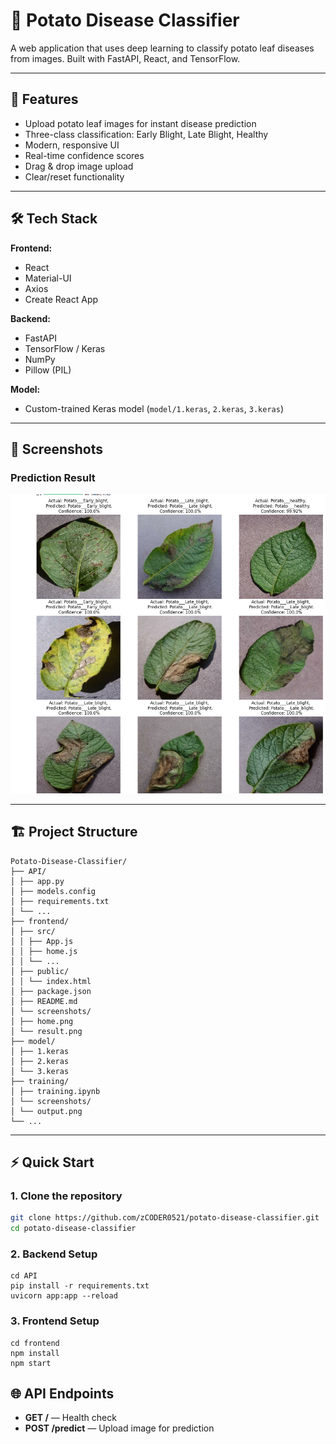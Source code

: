 # 🥔 Potato Disease Classifier

A web application that uses deep learning to classify potato leaf diseases from images. Built with FastAPI, React, and TensorFlow.

---

## 🚀 Features

- Upload potato leaf images for instant disease prediction
- Three-class classification: Early Blight, Late Blight, Healthy
- Modern, responsive UI
- Real-time confidence scores
- Drag & drop image upload
- Clear/reset functionality

---

## 🛠️ Tech Stack

**Frontend:**  
- React  
- Material-UI  
- Axios  
- Create React App

**Backend:**  
- FastAPI  
- TensorFlow / Keras  
- NumPy  
- Pillow (PIL)

**Model:**  
- Custom-trained Keras model (`model/1.keras`, `2.keras`, `3.keras`)

---

## 📸 Screenshots

### Prediction Result
![Result Screenshot](training/screenshots/output.png)

---

## 🏗️ Project Structure

```
Potato-Disease-Classifier/
├── API/
│ ├── app.py
│ ├── models.config
│ ├── requirements.txt
│ └── ...
├── frontend/
│ ├── src/
│ │ ├── App.js
│ │ ├── home.js
│ │ └── ...
│ ├── public/
│ │ └── index.html
│ ├── package.json
│ ├── README.md
│ └── screenshots/
│ ├── home.png
│ └── result.png
├── model/
│ ├── 1.keras
│ ├── 2.keras
│ └── 3.keras
├── training/
│ ├── training.ipynb
│ └── screenshots/
│ └── output.png
└── ...

```


---

## ⚡ Quick Start

### 1. Clone the repository

```sh
git clone https://github.com/zCODER0521/potato-disease-classifier.git
cd potato-disease-classifier
```

### 2. Backend Setup

```
cd API
pip install -r requirements.txt
uvicorn app:app --reload
```

### 3. Frontend Setup

```
cd frontend
npm install
npm start
```

## 🌐 API Endpoints

- **GET /** — Health check  
- **POST /predict** — Upload image for prediction  
